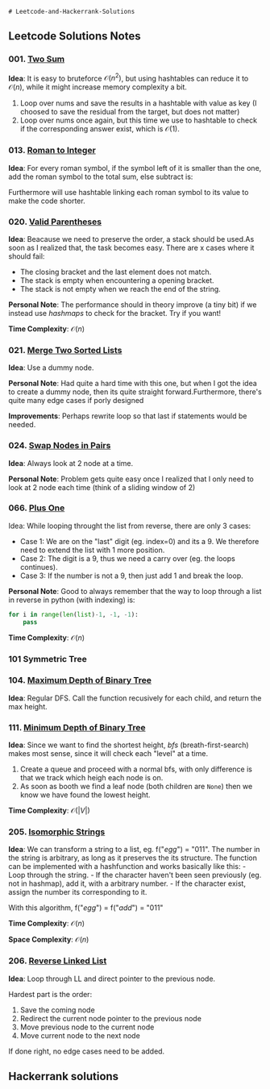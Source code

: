     # Leetcode-and-Hackerrank-Solutions

## Leetcode Solutions Notes

### 001. [Two Sum](https://leetcode.com/problems/two-sum/)

**Idea**: It is easy to bruteforce $\mathcal{O}(n^2)$, but using hashtables can reduce it to $\mathcal{O}(n)$, while it might increase memory complexity a bit.

1. Loop over nums and save the results in a hashtable with value as key (I choosed to save the residual from the target, but does not matter)
2. Loop over nums once again, but this time we use to hashtable to check if the corresponding answer exist, which is $\mathcal{O}(1)$.

### 013. [Roman to Integer](https://leetcode.com/problems/roman-to-integer/)

**Idea**: For every roman symbol, if the symbol left of it is smaller than the one, add the roman symbol to the total sum, else subtract is:

Furthermore will use hashtable linking each roman symbol to its value to make the code shorter.

### 020. [Valid Parentheses](https://leetcode.com/problems/valid-parentheses/)

**Idea**: Beacause we need to preserve the order, a stack should be used.As soon as I realized that, the task becomes easy. There are x cases where it should fail:

- The closing bracket and the last element does not match.
- The stack is empty when encountering a opening bracket.
- The stack is not empty when we reach the end of the string.

**Personal Note**: The performance should in theory improve (a tiny bit) if we instead use *hashmaps* to check for the bracket. Try if you want!

**Time Complexity**: $\mathcal{O}(n)$


### 021. [Merge Two Sorted Lists](https://leetcode.com/problems/merge-two-sorted-lists/)

**Idea**: Use a dummy node.

**Personal Note**: Had quite a hard time with this one, but when I got the idea to create a dummy node, then its quite straight forward.Furthermore, there's quite many edge cases if porly designed

**Improvements**: Perhaps rewrite loop so that last if statements would  be needed.

### 024. [Swap Nodes in Pairs](https://leetcode.com/problems/swap-nodes-in-pairs/)

**Idea**: Always look at 2 node at a time.

**Personal Note**: Problem gets quite easy once I realized that I only need to look at 2 node each time (think of a sliding window of 2)

### 066. [Plus One](https://leetcode.com/problems/plus-one/)

Idea: While looping throught the list from reverse, there are only 3 cases:

- Case 1: We are on the "last" digit (eg. index=0) and its a 9. We therefore need to extend the list with 1 more position.
- Case 2: The digit is a 9, thus we need a carry over (eg. the loops continues).
- Case 3: If the number is not a 9, then just add 1 and break the loop.

**Personal Note**: Good to always remember that the way to loop through a list in reverse in python (with indexing) is:

```python
for i in range(len(list)-1, -1, -1):
    pass
```

**Time Complexity**: $\mathcal{O}(n)$

### 101 Symmetric Tree

### 104. [Maximum Depth of Binary Tree](https://leetcode.com/problems/maximum-depth-of-binary-tree/)

**Idea**: Regular DFS. Call the function recusively for each child, and return the max height.

### 111. [Minimum Depth of Binary Tree](https://leetcode.com/problems/minimum-depth-of-binary-tree/)

**Idea**: Since we want to find the shortest height, *bfs* (breath-first-search) makes most sense, since it will check each "level" at a time.

1. Create a queue and proceed with a normal bfs, with only difference is that we track which heigh each node is on.
2. As soon as booth we find a leaf node (both children are `None`) then we know we have found the lowest height.

**Time Complexity**: $\mathcal{O}(|V|)$

### 205. [Isomorphic Strings](https://leetcode.com/problems/isomorphic-strings/)

**Idea**: We can transform a string to a list, eg. f("*egg*") = "011". The number in the string is arbitrary, as long as it preserves the its structure. The function can be implemented with a hashfunction and works basically like this:
    - Loop through the string.
    - If the character haven't been seen previously (eg. not in hashmap), add it, with a arbitrary number.
    - If the character exist, assign the number its corresponding to it.

With this algorithm, f("*egg*") = f("*add*") = "011"

**Time Complexity**: $\mathcal{O}(n)$

**Space Complexity**: $\mathcal{O}(n)$

### 206. [Reverse Linked List](https://leetcode.com/problems/reverse-linked-list/)

**Idea**: Loop through LL and direct pointer to the previous node.

Hardest part is the order:

1. Save the coming node
2. Redirect the current node pointer to the previous node
3. Move previous node to the current node
4. Move current node to the next node

If done right, no edge cases need to be added.

## Hackerrank solutions
